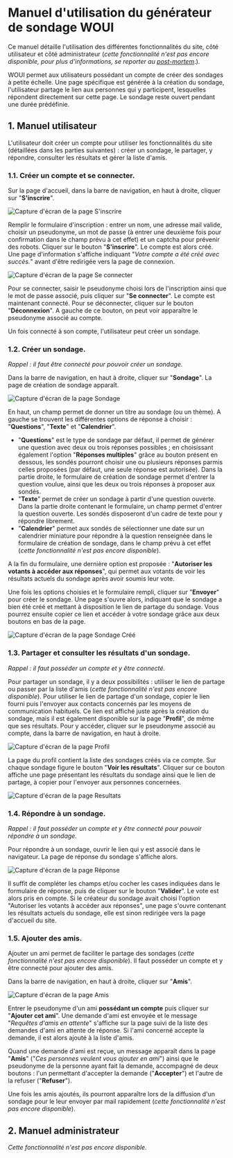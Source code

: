 # Manuel d'utilisation du générateur de sondage WOUI
Ce manuel détaille l'utilisation des différentes fonctionnalités du site, côté utilisateur et côté administrateur (*cette fonctionnalité n'est pas encore disponible, pour plus d'informations, se reporter au [post-mortem](https://github.com/SegolenePoisson/ProjetL3/blob/framework/info/post_mortem.md)*.).  

WOUI permet aux utilisateurs possédant un compte de créer des sondages à petite échelle. Une page spécifique est générée à la création du sondage, l'utilisateur partage le lien aux personnes qui y participent, lesquelles répondent directement sur cette page. Le sondage reste ouvert pendant une durée prédéfinie.

## 1. Manuel utilisateur

L'utilisateur doit créer un compte pour utiliser les fonctionnalités du site (détaillées dans les parties suivantes) : créer un sondage, le partager, y répondre, consulter les résultats et gérer la liste d'amis.

### 1.1. Créer un compte et se connecter.

Sur la page d'accueil, dans la barre de navigation, en haut à droite, cliquer sur "**S'inscrire**". 

![Capture d'écran de la page S'inscrire](https://github.com/SegolenePoisson/ProjetL3/raw/master/info/img/signUp.png "Capture d'écran de la page d'inscription.")

Remplir le formulaire d'inscription : entrer un nom, une adresse mail valide, choisir un pseudonyme, un mot de passe (à entrer une deuxième fois pour confirmation dans le champ prévu à cet effet) et un captcha pour prévenir des robots. Cliquer sur le bouton "**S'inscrire**". Le compte est alors créé. Une page d'information s'affiche indiquant "*Votre compte a été créé avec succès.*" avant d'être redirigée vers la page de connexion.

![Capture d'écran de la page Se connecter](https://github.com/SegolenePoisson/ProjetL3/raw/master/info/img/logIn.jpg "Capture d'écran de la page de connexion.")

Pour se connecter, saisir le pseudonyme choisi lors de l'inscription ainsi que le mot de passe associé, puis cliquer sur "**Se connecter**". Le compte est maintenant connecté. Pour se déconnecter, cliquer sur le bouton "**Déconnexion**". A gauche de ce bouton, on peut voir apparaître le pseudonyme associé au compte.

Un fois connecté à son compte, l'utilisateur peut créer un sondage.

### 1.2. Créer un sondage.
*Rappel : il faut être connecté pour pouvoir créer un sondage.*

Dans la barre de navigation, en haut à droite, cliquer sur "**Sondage**". La page de création de sondage apparaît.

![Capture d'écran de la page Sondage](https://github.com/SegolenePoisson/ProjetL3/raw/master/info/img/NouveauSondage.png "Capture d'écran de la page de création d'un sondage.")

En haut, un champ permet de donner un titre au sondage (ou un thème). A gauche se trouvent les différentes options de réponse à choisir : "**Questions**", "**Texte**" et "**Calendrier**".
- "**Questions**" est le type de sondage par défaut, il permet de générer une question avec deux ou trois réponses possibles ; en choisissant également l'option "**Réponses multiples**" grâce au bouton présent en dessous, les sondés pourront choisir une ou plusieurs réponses parmis celles proposées (par défaut, une seule réponse est autorisée). Dans la partie droite, le formulaire de création de sondage permet d'entrer la question voulue, ainsi que les deux ou trois réponses à proposer aux sondés.  
- "**Texte**" permet de créer un sondage à partir d'une question ouverte. Dans la partie droite contenant le formulaire, un champ permet d'entrer la question ouverte. Les sondés disposeront d'un cadre de texte pour y répondre librement.
- "**Calendrier**" permet aux sondés de sélectionner une date sur un calendrier miniature pour répondre à la question renseignée dans le formulaire de création de sondage, dans le champ prévu à cet effet (*cette fonctionnalité n'est pas encore disponible*).

 A la fin du formulaire, une dernière option est proposée : "**Autoriser les votants à accéder aux réponses**", qui permet aux votants de voir les résultats actuels du sondage après avoir soumis leur vote.
 
Une fois les options choisies et le formulaire rempli, cliquer sur "**Envoyer**" pour créer le sondage. Une page s'ouvre alors, indiquant que le sondage a bien été créé et mettant à disposition le lien de partage du sondage.
Vous pourrez ensuite copier ce lien et accéder à votre sondage grâce aux deux boutons en bas de la page.

![Capture d'écran de la page Sondage Créé](https://github.com/SegolenePoisson/ProjetL3/raw/master/info/img/SondageCree.PNG "Capture d'écran de la page suivant la création d'un sondage.")


### 1.3. Partager et consulter les résultats d'un sondage.
*Rappel : il faut posséder un compte et y être connecté.*

Pour partager un sondage, il y a deux possibilités : utiliser le lien de partage ou passer par la liste d'amis (*cette fonctionnalité n'est pas encore disponible*).
Pour utiliser le lien de partage d'un sondage, copier le lien fourni puis l'envoyer aux contacts concernés par les moyens de communication habituels. Ce lien est affiché juste après la création du sondage, mais il est également disponible sur la page "**Profil**", de même que ses résultats. Pour y accéder, cliquer sur le pseudonyme associé au compte, dans la barre de navigation, en haut à droite. 

![Capture d'écran de la page Profil](https://github.com/SegolenePoisson/ProjetL3/raw/master/info/img/profil.png "Capture d'écran de la page du profil.")

La page du profil contient la liste des sondages créés via ce compte. Sur chaque sondage figure le bouton "**Voir les résultats**". Cliquer sur ce bouton affiche une page présentant les résultats du sondage ainsi que le lien de partage, à copier pour l'envoyer aux personnes concernées.

![Capture d'écran de la page Resultats](https://github.com/SegolenePoisson/ProjetL3/raw/master/info/img/results.PNG "Capture d'écran de la page d'affichage des résultats.")


### 1.4. Répondre à un sondage.
*Rappel : il faut posséder un compte et y être connecté pour pouvoir répondre à un sondage.*

Pour répondre à un sondage, ouvrir le lien qui y est associé dans le navigateur. La page de réponse du sondage s'affiche alors.

![Capture d'écran de la page Réponse](https://github.com/SegolenePoisson/ProjetL3/raw/master/info/img/poll.PNG "Capture d'écran de la page de réponse à un sondage.")

Il suffit de compléter les champs et/ou cocher les cases indiquées dans le formulaire de réponse, puis de cliquer sur le bouton "**Valider**". Le vote est alors pris en compte. Si le créateur du sondage avait choisi l'option "Autoriser les votants à accéder aux réponses", une page s'ouvre contenant les résultats actuels du sondage, elle est sinon redirigée vers la page d'accueil du site.

### 1.5. Ajouter des amis.
Ajouter un ami permet de faciliter le partage des sondages (*cette fonctionnalité n'est pas encore disponible*).
Il faut posséder un compte et y être connecté pour ajouter des amis.

Dans la barre de navigation, en haut à droite, cliquer sur "**Amis**". 

![Capture d'écran de la page Amis](https://github.com/SegolenePoisson/ProjetL3/raw/master/info/img/amis.png "Capture d'écran de la liste d'amis.")

Entrer le pseudonyme d'un ami **possédant un compte** puis cliquer sur "**Ajouter cet ami**". Une demande d'ami est envoyée et le message "*Requêtes d'amis en attente*" s'affiche sur la page suivi de la liste des demandes d'ami en attente de réponse. Si l'ami concerné accepte la demande, il est alors ajouté à la liste d'amis.

Quand une demande d'ami est reçue, un message apparaît dans la page "**Amis**" ("*Ces personnes veulent vous ajouter en ami*") ainsi que le pseudonyme de la personne ayant fait la demande, accompagné de deux boutons : l'un permettant d'accepter la demande ("**Accepter**") et l'autre de la refuser ("**Refuser**").

Une fois les amis ajoutés, ils pourront apparaître lors de la diffusion d'un sondage pour le leur envoyer par mail rapidement (*cette fonctionnalité n'est pas encore disponible*).

## 2. Manuel administrateur
*Cette fonctionnalité n'est pas encore disponible.*
